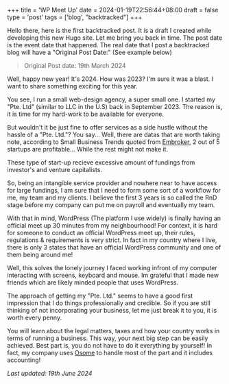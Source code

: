 +++
title = 'WP Meet Up'
date = 2024-01-19T22:56:44+08:00
draft = false
type = 'post'
tags = ['blog', "backtracked"]
+++

Hello there, here is the first backtracked post. It is a draft I created while developing this new Hugo site. Let me bring you back in time. The post date is the event date that happened. The real date that I post a backtracked blog will have a "Original Post Date:" (See example below)

>Original Post date: 19th March 2024

Well, happy new year! It's 2024. How was 2023? I'm sure it was a blast. I want to share something exciting for this year.

You see, I run a small web-design agency, a super small one. I started my "Pte. Ltd" (similar to LLC in the U.S) back in September 2023. The reason is, it is time for my hard-work to be available for everyone.

But wouldn't it be just fine to offer services as a side hustle without the hassle of a "Pte. Ltd."? You say... Well, there are datas that are worth taking note, according to Small Business Trends quoted from [Embroker](https://www.embroker.com/blog/startup-statistics/#:~:text=The%20number%20one%20reason%20why,found%20in%2042%25%20of%20cases.&text=The%20second%20largest%20reason%20why,of%20funding%20and%20personal%20money.&text=Other%20notable%20cases%20of%20failure,beat%20by%20competition%20(19%25).), 2 out of 5 startups are profitable... While the rest might not make it.

These type of start-up recieve excessive amount of fundings from investor's and venture capitalists.

So, being an intangible service provider and nowhere near to have access for large fundings, I am sure that I need to form some sort of a workflow for me, my team and my clients. I believe the first 3 years is so called the RnD stage before my company can put me on payroll and eventually my team.

With that in mind, WordPress (The platform I use widely) is finally having an official meet up 30 minutes from my neighbourhood! For context, it is hard for someone to conduct an official WordPress meet up, their rules, regulations & requirements is very strict. In fact in my country where I live, there is only 3 states that have an official WordPress community and one of them being around me!

Well, this solves the lonely journey I faced working infront of my computer interacting with screens, keyboard and mouse. Im grateful that I made new friends which are likely minded people that uses WordPress.

The approach of getting my "Pte. Ltd." seems to have a good first impression that I do things professionally and credible. So if you are still thinking of not incorporating your business, let me just break it to you, it is worth every penny.

You will learn about the legal matters, taxes and how your country works in terms of running a business. This way, your next big step can be easily achieved. Best part is, you do not have to do it everything by yourself! In fact, my company uses [Osome](https://my.osome.com/get-started?q=sg-referral&clientref=8M3K8G) to handle most of the part and it includes accounting!

*Last updated: 19th June 2024*



